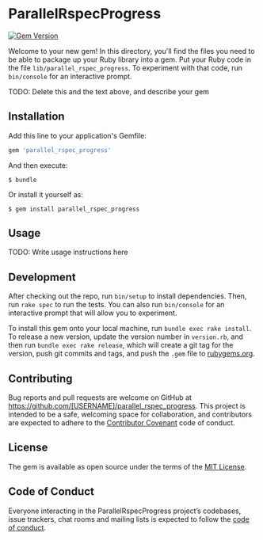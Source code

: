 # ParallelRspecProgress

[![Gem Version](https://badge.fury.io/rb/parallel_rspec_progress.svg)](https://badge.fury.io/rb/parallel_rspec_progress)

Welcome to your new gem! In this directory, you'll find the files you need to be able to package up your Ruby library into a gem. Put your Ruby code in the file `lib/parallel_rspec_progress`. To experiment with that code, run `bin/console` for an interactive prompt.

TODO: Delete this and the text above, and describe your gem

## Installation

Add this line to your application's Gemfile:

```ruby
gem 'parallel_rspec_progress'
```

And then execute:

    $ bundle

Or install it yourself as:

    $ gem install parallel_rspec_progress

## Usage

TODO: Write usage instructions here

## Development

After checking out the repo, run `bin/setup` to install dependencies. Then, run `rake spec` to run the tests. You can also run `bin/console` for an interactive prompt that will allow you to experiment.

To install this gem onto your local machine, run `bundle exec rake install`. To release a new version, update the version number in `version.rb`, and then run `bundle exec rake release`, which will create a git tag for the version, push git commits and tags, and push the `.gem` file to [rubygems.org](https://rubygems.org).

## Contributing

Bug reports and pull requests are welcome on GitHub at https://github.com/[USERNAME]/parallel_rspec_progress. This project is intended to be a safe, welcoming space for collaboration, and contributors are expected to adhere to the [Contributor Covenant](http://contributor-covenant.org) code of conduct.

## License

The gem is available as open source under the terms of the [MIT License](https://opensource.org/licenses/MIT).

## Code of Conduct

Everyone interacting in the ParallelRspecProgress project’s codebases, issue trackers, chat rooms and mailing lists is expected to follow the [code of conduct](https://github.com/[USERNAME]/parallel_rspec_progress/blob/master/CODE_OF_CONDUCT.md).

